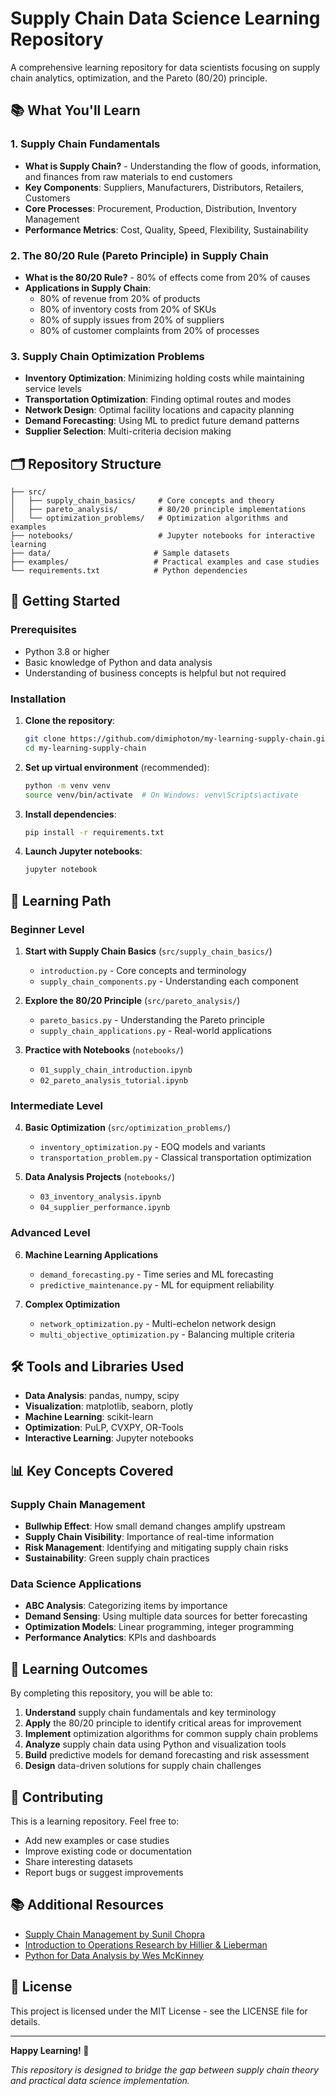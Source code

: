 # Supply Chain Data Science Learning Repository

A comprehensive learning repository for data scientists focusing on supply chain analytics, optimization, and the Pareto (80/20) principle.

## 📚 What You'll Learn

### 1. **Supply Chain Fundamentals**
- **What is Supply Chain?** - Understanding the flow of goods, information, and finances from raw materials to end customers
- **Key Components**: Suppliers, Manufacturers, Distributors, Retailers, Customers
- **Core Processes**: Procurement, Production, Distribution, Inventory Management
- **Performance Metrics**: Cost, Quality, Speed, Flexibility, Sustainability

### 2. **The 80/20 Rule (Pareto Principle) in Supply Chain**
- **What is the 80/20 Rule?** - 80% of effects come from 20% of causes
- **Applications in Supply Chain**:
  - 80% of revenue from 20% of products
  - 80% of inventory costs from 20% of SKUs
  - 80% of supply issues from 20% of suppliers
  - 80% of customer complaints from 20% of processes

### 3. **Supply Chain Optimization Problems**
- **Inventory Optimization**: Minimizing holding costs while maintaining service levels
- **Transportation Optimization**: Finding optimal routes and modes
- **Network Design**: Optimal facility locations and capacity planning
- **Demand Forecasting**: Using ML to predict future demand patterns
- **Supplier Selection**: Multi-criteria decision making

## 🗂️ Repository Structure

```
├── src/
│   ├── supply_chain_basics/     # Core concepts and theory
│   ├── pareto_analysis/         # 80/20 principle implementations
│   └── optimization_problems/   # Optimization algorithms and examples
├── notebooks/                   # Jupyter notebooks for interactive learning
├── data/                       # Sample datasets
├── examples/                   # Practical examples and case studies
└── requirements.txt            # Python dependencies
```

## 🚀 Getting Started

### Prerequisites
- Python 3.8 or higher
- Basic knowledge of Python and data analysis
- Understanding of business concepts is helpful but not required

### Installation

1. **Clone the repository**:
   ```bash
   git clone https://github.com/dimiphoton/my-learning-supply-chain.git
   cd my-learning-supply-chain
   ```

2. **Set up virtual environment** (recommended):
   ```bash
   python -m venv venv
   source venv/bin/activate  # On Windows: venv\Scripts\activate
   ```

3. **Install dependencies**:
   ```bash
   pip install -r requirements.txt
   ```

4. **Launch Jupyter notebooks**:
   ```bash
   jupyter notebook
   ```

## 📖 Learning Path

### Beginner Level
1. **Start with Supply Chain Basics** (`src/supply_chain_basics/`)
   - `introduction.py` - Core concepts and terminology
   - `supply_chain_components.py` - Understanding each component

2. **Explore the 80/20 Principle** (`src/pareto_analysis/`)
   - `pareto_basics.py` - Understanding the Pareto principle
   - `supply_chain_applications.py` - Real-world applications

3. **Practice with Notebooks** (`notebooks/`)
   - `01_supply_chain_introduction.ipynb`
   - `02_pareto_analysis_tutorial.ipynb`

### Intermediate Level
4. **Basic Optimization** (`src/optimization_problems/`)
   - `inventory_optimization.py` - EOQ models and variants
   - `transportation_problem.py` - Classical transportation optimization

5. **Data Analysis Projects** (`notebooks/`)
   - `03_inventory_analysis.ipynb`
   - `04_supplier_performance.ipynb`

### Advanced Level
6. **Machine Learning Applications**
   - `demand_forecasting.py` - Time series and ML forecasting
   - `predictive_maintenance.py` - ML for equipment reliability

7. **Complex Optimization**
   - `network_optimization.py` - Multi-echelon network design
   - `multi_objective_optimization.py` - Balancing multiple criteria

## 🛠️ Tools and Libraries Used

- **Data Analysis**: pandas, numpy, scipy
- **Visualization**: matplotlib, seaborn, plotly
- **Machine Learning**: scikit-learn
- **Optimization**: PuLP, CVXPY, OR-Tools
- **Interactive Learning**: Jupyter notebooks

## 📊 Key Concepts Covered

### Supply Chain Management
- **Bullwhip Effect**: How small demand changes amplify upstream
- **Supply Chain Visibility**: Importance of real-time information
- **Risk Management**: Identifying and mitigating supply chain risks
- **Sustainability**: Green supply chain practices

### Data Science Applications
- **ABC Analysis**: Categorizing items by importance
- **Demand Sensing**: Using multiple data sources for better forecasting
- **Optimization Models**: Linear programming, integer programming
- **Performance Analytics**: KPIs and dashboards

## 🎯 Learning Outcomes

By completing this repository, you will be able to:

1. **Understand** supply chain fundamentals and key terminology
2. **Apply** the 80/20 principle to identify critical areas for improvement
3. **Implement** optimization algorithms for common supply chain problems
4. **Analyze** supply chain data using Python and visualization tools
5. **Build** predictive models for demand forecasting and risk assessment
6. **Design** data-driven solutions for supply chain challenges

## 🤝 Contributing

This is a learning repository. Feel free to:
- Add new examples or case studies
- Improve existing code or documentation
- Share interesting datasets
- Report bugs or suggest improvements

## 📚 Additional Resources

- [Supply Chain Management by Sunil Chopra](https://www.amazon.com/Supply-Chain-Management-Strategy-Planning/dp/0133800202)
- [Introduction to Operations Research by Hillier & Lieberman](https://www.amazon.com/Introduction-Operations-Research-Frederick-Hillier/dp/0073523453)
- [Python for Data Analysis by Wes McKinney](https://wesmckinney.com/book/)

## 📄 License

This project is licensed under the MIT License - see the LICENSE file for details.

---

**Happy Learning! 🚀**

*This repository is designed to bridge the gap between supply chain theory and practical data science implementation.*
